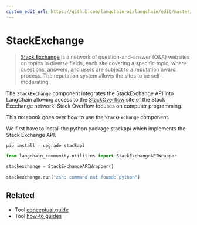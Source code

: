 ```yaml
---
custom_edit_url: https://github.com/langchain-ai/langchain/edit/master/docs/docs/integrations/tools/stackexchange.ipynb
---
```

# StackExchange

>[Stack Exchange](https://stackexchange.com/) is a network of question-and-answer (Q&A) websites on topics in diverse fields, each site covering a specific topic, where questions, answers, and users are subject to a reputation award process. The reputation system allows the sites to be self-moderating.

The ``StackExchange`` component integrates the StackExchange API into LangChain allowing access to the [StackOverflow](https://stackoverflow.com/) site of the Stack Excchange network. Stack Overflow focuses on computer programming.


This notebook goes over how to use the ``StackExchange`` component.

We first have to install the python package stackapi which implements the Stack Exchange API.


```python
pip install --upgrade stackapi
```


```python
from langchain_community.utilities import StackExchangeAPIWrapper

stackexchange = StackExchangeAPIWrapper()

stackexchange.run("zsh: command not found: python")
```


## Related

- Tool [conceptual guide](/docs/concepts/#tools)
- Tool [how-to guides](/docs/how_to/#tools)
